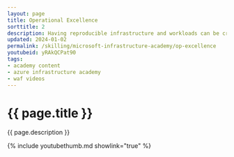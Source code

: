 ```yaml
---
layout: page
title: Operational Excellence
sorttitle: 2
description: Having reproducible infrastructure and workloads can be crucial for operational excellence. As you build on Azure, you’ll eventually use ARM templates, either authored directly or through tools such as Bicep, Farmer, or PSArm. Have you ever wondered how we go from a simple template to a not-so-simple set of running resources? We’ll take you through the entire process from start to finish, and along the way, we’ll share some tips for working with this crucial provisioning tool.
updated: 2024-01-02
permalink: /skilling/microsoft-infrastructure-academy/op-excellence
youtubeid: yRAkQCPat90
tags: 
- academy content
- azure infrastructure academy
- waf videos
---
```


# {{ page.title }}

{{ page.description }}

{% include youtubethumb.md showlink="true" %}